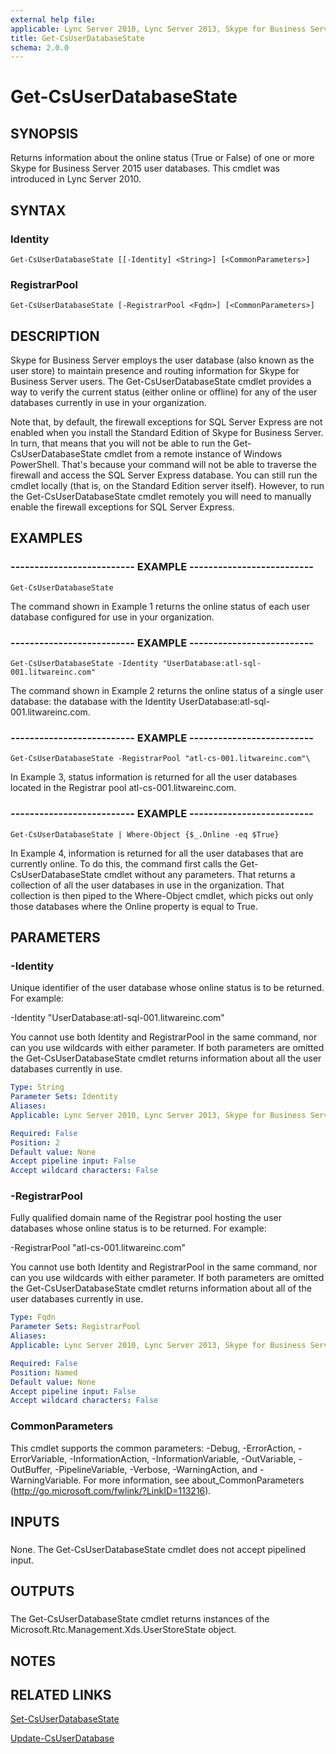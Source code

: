 ```yaml
---
external help file: 
applicable: Lync Server 2010, Lync Server 2013, Skype for Business Server 2015
title: Get-CsUserDatabaseState
schema: 2.0.0
---
```


# Get-CsUserDatabaseState

## SYNOPSIS
Returns information about the online status (True or False) of one or more Skype for Business Server 2015 user databases.
This cmdlet was introduced in Lync Server 2010.



## SYNTAX

### Identity
```
Get-CsUserDatabaseState [[-Identity] <String>] [<CommonParameters>]
```

### RegistrarPool
```
Get-CsUserDatabaseState [-RegistrarPool <Fqdn>] [<CommonParameters>]
```

## DESCRIPTION
Skype for Business Server employs the user database (also known as the user store) to maintain presence and routing information for Skype for Business Server users.
The Get-CsUserDatabaseState cmdlet provides a way to verify the current status (either online or offline) for any of the user databases currently in use in your organization.

Note that, by default, the firewall exceptions for SQL Server Express are not enabled when you install the Standard Edition of Skype for Business Server.
In turn, that means that you will not be able to run the Get-CsUserDatabaseState cmdlet from a remote instance of Windows PowerShell.
That's because your command will not be able to traverse the firewall and access the SQL Server Express database.
You can still run the cmdlet locally (that is, on the Standard Edition server itself).
However, to run the Get-CsUserDatabaseState cmdlet remotely you will need to manually enable the firewall exceptions for SQL Server Express.



## EXAMPLES
### -------------------------- EXAMPLE -------------------------- 
```
Get-CsUserDatabaseState
```
The command shown in Example 1 returns the online status of each user database configured for use in your organization.

### -------------------------- EXAMPLE -------------------------- 
```
Get-CsUserDatabaseState -Identity "UserDatabase:atl-sql-001.litwareinc.com"
```

The command shown in Example 2 returns the online status of a single user database: the database with the Identity UserDatabase:atl-sql-001.litwareinc.com.

### -------------------------- EXAMPLE -------------------------- 
```
Get-CsUserDatabaseState -RegistrarPool "atl-cs-001.litwareinc.com"\
```

In Example 3, status information is returned for all the user databases located in the Registrar pool atl-cs-001.litwareinc.com.

### -------------------------- EXAMPLE --------------------------
```
Get-CsUserDatabaseState | Where-Object {$_.Online -eq $True}
```

In Example 4, information is returned for all the user databases that are currently online.
To do this, the command first calls the Get-CsUserDatabaseState cmdlet without any parameters.
That returns a collection of all the user databases in use in the organization.
That collection is then piped to the Where-Object cmdlet, which picks out only those databases where the Online property is equal to True.

## PARAMETERS

### -Identity
Unique identifier of the user database whose online status is to be returned.
For example:

-Identity "UserDatabase:atl-sql-001.litwareinc.com"

You cannot use both Identity and RegistrarPool in the same command, nor can you use wildcards with either parameter.
If both parameters are omitted the Get-CsUserDatabaseState cmdlet returns information about all the user databases currently in use.



```yaml
Type: String
Parameter Sets: Identity
Aliases: 
Applicable: Lync Server 2010, Lync Server 2013, Skype for Business Server 2015

Required: False
Position: 2
Default value: None
Accept pipeline input: False
Accept wildcard characters: False
```

### -RegistrarPool
Fully qualified domain name of the Registrar pool hosting the user databases whose online status is to be returned.
For example:

-RegistrarPool "atl-cs-001.litwareinc.com"

You cannot use both Identity and RegistrarPool in the same command, nor can you use wildcards with either parameter.
If both parameters are omitted the Get-CsUserDatabaseState cmdlet returns information about all of the user databases currently in use.



```yaml
Type: Fqdn
Parameter Sets: RegistrarPool
Aliases: 
Applicable: Lync Server 2010, Lync Server 2013, Skype for Business Server 2015

Required: False
Position: Named
Default value: None
Accept pipeline input: False
Accept wildcard characters: False
```

### CommonParameters
This cmdlet supports the common parameters: -Debug, -ErrorAction, -ErrorVariable, -InformationAction, -InformationVariable, -OutVariable, -OutBuffer, -PipelineVariable, -Verbose, -WarningAction, and -WarningVariable. For more information, see about_CommonParameters (http://go.microsoft.com/fwlink/?LinkID=113216).

## INPUTS

###  
None.
The Get-CsUserDatabaseState cmdlet does not accept pipelined input.

## OUTPUTS

###  
The Get-CsUserDatabaseState cmdlet returns instances of the Microsoft.Rtc.Management.Xds.UserStoreState object.

## NOTES

## RELATED LINKS

[Set-CsUserDatabaseState](Set-CsUserDatabaseState.md)

[Update-CsUserDatabase](Update-CsUserDatabase.md)


